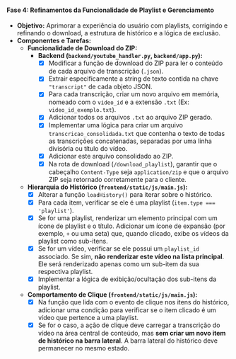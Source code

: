 #### **Fase 4: Refinamentos da Funcionalidade de Playlist e Gerenciamento**
* **Objetivo:** Aprimorar a experiência do usuário com playlists, corrigindo e refinando o download, a estrutura de histórico e a lógica de exclusão.
* **Componentes e Tarefas:**
  * **Funcionalidade de Download do ZIP:**
    * **Backend (`backend/youtube_handler.py`, `backend/app.py`):**
      * [x] Modificar a função de download do ZIP para ler o conteúdo de cada arquivo de transcrição (`.json`).
      * [x] Extrair especificamente a string de texto contida na chave `"transcript"` de cada objeto JSON.
      * [x] Para cada transcrição, criar um novo arquivo em memória, nomeado com o `video_id` e a extensão `.txt` (Ex: `video_id_exemplo.txt`).
      * [x] Adicionar todos os arquivos `.txt` ao arquivo ZIP gerado.
      * [x] Implementar uma lógica para criar um arquivo `transcricao_consolidada.txt` que contenha o texto de todas as transcrições concatenadas, separadas por uma linha divisória ou título do vídeo.
      * [x] Adicionar este arquivo consolidado ao ZIP.
      * [x] Na rota de download (`/download_playlist`), garantir que o cabeçalho `Content-Type` seja `application/zip` e que o arquivo ZIP seja retornado corretamente para o cliente.
  * **Hierarquia do Histórico (`frontend/static/js/main.js`):**
    * [x] Alterar a função `loadHistory()` para iterar sobre o histórico.
    * [x] Para cada item, verificar se ele é uma playlist (`item.type === 'playlist'`).
    * [x] Se for uma playlist, renderizar um elemento principal com um ícone de playlist e o título. Adicionar um ícone de expansão (por exemplo, `+` ou uma seta) que, quando clicado, exibe os vídeos da playlist como sub-itens.
    * [x] Se for um vídeo, verificar se ele possui um `playlist_id` associado. Se sim, **não renderizar este vídeo na lista principal**. Ele será renderizado apenas como um sub-item da sua respectiva playlist.
    * [x] Implementar a lógica de exibição/ocultação dos sub-itens da playlist.
  * **Comportamento de Clique (`frontend/static/js/main.js`):**
    * [x] Na função que lida com o evento de clique nos itens do histórico, adicionar uma condição para verificar se o item clicado é um vídeo que pertence a uma playlist.
    * [x] Se for o caso, a ação de clique deve carregar a transcrição do vídeo na área central de conteúdo, mas **sem criar um novo item de histórico na barra lateral**. A barra lateral do histórico deve permanecer no mesmo estado.
